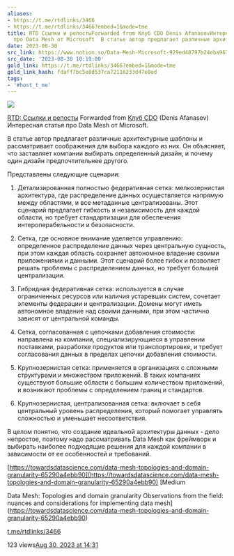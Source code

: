 ```yaml
---
aliases:
- https://t.me/rtdlinks/3466
- https://t.me/rtdlinks/3466?embed=1&mode=tme
title: RTD Ссылки и репостыForwarded from Клуб CDO Denis AfanasevИнтересная статья
  про Data Mesh от Microsoft  В статье автор предлагает различные архитектур
date: 2023-08-30
src_link: https://www.notion.so/Data-Mesh-Microsoft-929ed48797b24eba967c3661059f7e0c
src_date: '2023-08-30 18:19:00'
gold_link: https://t.me/rtdlinks/3466?embed=1&mode=tme
gold_link_hash: fdaff7bc5e8d537ca72116233d47e8ed
tags:
- '#host_t_me'
---
```




[*![](https://cdn4.cdn-telegram.org/file/G2_fMQitZa6NlXppvnx07ptqMbKheG6mEHOKOWMb-e2GKGI6m4sVzdJWLZKabkz-3CTa8_SbxqQkI5N80Dk35YR74gESCSO4v_t-RQMSRNdBGEpHg9-fQzdaCxUo0IVX2xv3D24F8kYRK4YUVDyt402ICt9MyowC-VR4Tp8tLfVoqsHnSlv07Dv3cKw9_eznuxX_Kzmg2P8tzsnpjIQFBPVpIg8NLkiONPtAq4xjcu9LBce0ipLZ3B_depv7jOospban9A_LO4XtDxOwR8sH-MHTCpCdYx2-CHusSpJSqFNaE644K33uErsOtN4lFUhIAAP96I_O6Asvt3jzajYoww.jpg)*](https://t.me/rtdlinks)



[RTD: Ссылки и репосты](https://t.me/rtdlinks)
Forwarded from [Клуб CDO](https://t.me/cdo_club/1566) (Denis Afanasev)
Интересная статья про Data Mesh от Microsoft.  
  
В статье автор предлагает различные архитектурные шаблоны и рассматривает соображения для выбора каждого из них. Он объясняет, что заставляет компании выбирать определенный дизайн, и почему один дизайн предпочтительнее другого.  
  
Представлены следующие сценарии:  
  
1. Детализированная полностью федеративная сетка: мелкозернистая архитектура, где распределение данных осуществляется напрямую между областями, и все метаданные централизованы. Этот сценарий предлагает гибкость и независимость для каждой области, но требует стандартизации для обеспечения интероперабельности и безопасности.  
  
2. Сетка, где основное внимание уделяется управлению: определенное распределение данных через центральную сущность, при этом каждая область сохраняет автономное владение своими приложениями и данными. Этот сценарий более гибок и позволяет решать проблемы с распределением данных, но требует большей централизации.  
  
3. Гибридная федеративная сетка: используется в случае ограниченных ресурсов или наличия устаревших систем, сочетает элементы федерации и централизации. Домены могут иметь автономное владение над своими данными, при этом частично зависят от центральной команды.  
  
4. Сетка, согласованная с цепочками добавления стоимости: направлена на компании, специализирующиеся в управлении поставками, разработке продуктов или транспортировке, и требует согласования данных в пределах цепочки добавления стоимости.  
  
5. Крупнозернистая сетка: применяется в организациях с сложными структурами и множеством приложений. В таких компаниях существуют большие области с большим количеством приложений, и возникают проблемы с определением границ и стандартов.  
  
6. Крупнозернистая, централизованная сетка: включает в себя центральный уровень распределения, который помогает управлять сложностью и уменьшает несоответствия.  
  
В целом понятно, что создание идеальной архитектуры данных - дело непростое, поэтому надо рассматривать Data Mesh как фреймворк и выбирать наиболее подходящие решения для каждой компании в зависимости от ее особенностей и требований.  
  
[https://towardsdatascience.com/data-mesh-topologies-and-domain-granularity-65290a4ebb90](https://towardsdatascience.com/data-mesh-topologies-and-domain-granularity-65290a4ebb90)
[Medium

Data Mesh: Topologies and domain granularity
Observations from the field: nuances and considerations for implementing data mesh](https://towardsdatascience.com/data-mesh-topologies-and-domain-granularity-65290a4ebb90)

[t.me/rtdlinks/3466](https://t.me/rtdlinks/3466)

123 views[Aug 30, 2023 at 14:31](https://t.me/rtdlinks/3466)